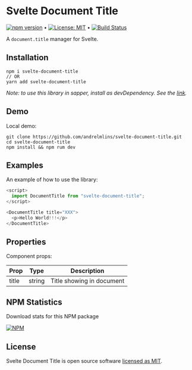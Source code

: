 # Svelte Document Title

[![npm version](https://badge.fury.io/js/svelte-document-title.svg)](https://www.npmjs.com/package/svelte-document-title) &bull; [![License: MIT](https://img.shields.io/badge/License-MIT-yellow.svg)](https://github.com/andrelmlins/svelte-document-title/blob/master/LICENSE) &bull; [![Build Status](https://travis-ci.com/andrelmlins/svelte-document-title.svg?branch=master)](https://travis-ci.com/andrelmlins/svelte-document-title)

A `document.title` manager for Svelte.

## Installation

```
npm i svelte-document-title
// OR
yarn add svelte-document-title
```

<em>Note: to use this library in sapper, install as devDependency. See the [link](https://github.com/sveltejs/sapper-template#using-external-components).</em>

## Demo

Local demo:

```
git clone https://github.com/andrelmlins/svelte-document-title.git
cd svelte-document-title
npm install && npm rum dev
```

## Examples

An example of how to use the library:

```js
<script>
  import DocumentTitle from "svelte-document-title";
</script>

<DocumentTitle title="XXX">
  <p>Hello World!!!</p>
</DocumentTitle>
```

## Properties

Component props:

| Prop  | Type   | Description               |
| ----- | ------ | ------------------------- |
| title | string | Title showing in document |

## NPM Statistics

Download stats for this NPM package

[![NPM](https://nodei.co/npm/svelte-document-title.png)](https://nodei.co/npm/svelte-document-title/)

## License

Svelte Document Title is open source software [licensed as MIT](https://github.com/andrelmlins/svelte-document-title/blob/master/LICENSE).
